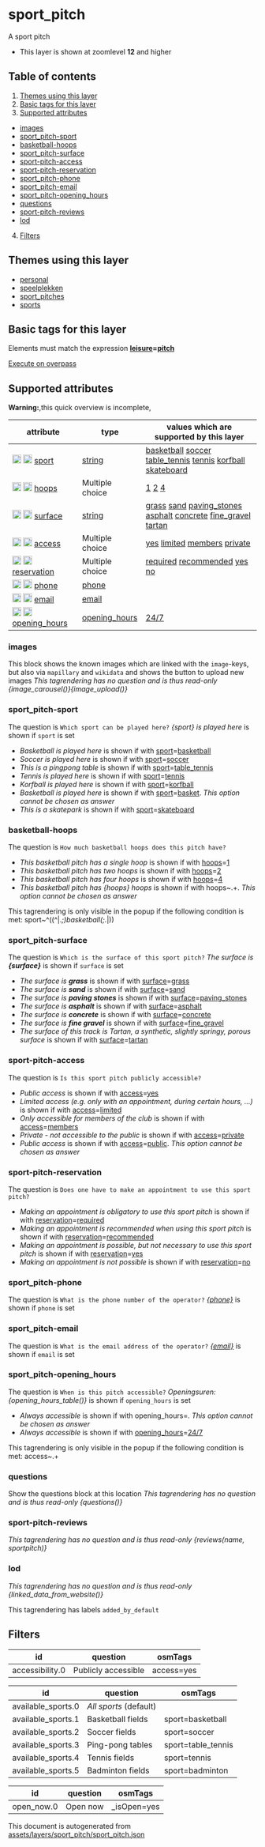 [//]: # (WARNING: this file is automatically generated. Please find the sources at the bottom and edit those sources)

# sport_pitch

A sport pitch

 - This layer is shown at zoomlevel **12** and higher

## Table of contents

1. [Themes using this layer](#themes-using-this-layer)
2. [Basic tags for this layer](#basic-tags-for-this-layer)
3. [Supported attributes](#supported-attributes)
  - [images](#images)
  - [sport_pitch-sport](#sport_pitch-sport)
  - [basketball-hoops](#basketball-hoops)
  - [sport_pitch-surface](#sport_pitch-surface)
  - [sport-pitch-access](#sport-pitch-access)
  - [sport-pitch-reservation](#sport-pitch-reservation)
  - [sport_pitch-phone](#sport_pitch-phone)
  - [sport_pitch-email](#sport_pitch-email)
  - [sport_pitch-opening_hours](#sport_pitch-opening_hours)
  - [questions](#questions)
  - [sport-pitch-reviews](#sport-pitch-reviews)
  - [lod](#lod)
4. [Filters](#filters)

## Themes using this layer

 - [personal](https://mapcomplete.org/personal)
 - [speelplekken](https://mapcomplete.org/speelplekken)
 - [sport_pitches](https://mapcomplete.org/sport_pitches)
 - [sports](https://mapcomplete.org/sports)

## Basic tags for this layer

Elements must match the expression **<a href='https://wiki.openstreetmap.org/wiki/Key:leisure' target='_blank'>leisure</a>=<a href='https://wiki.openstreetmap.org/wiki/Tag:leisure%3Dpitch' target='_blank'>pitch</a>**

[Execute on overpass](http://overpass-turbo.eu/?Q=%5Bout%3Ajson%5D%5Btimeout%3A90%5D%3B%28%20%20%20%20nwr%5B%22leisure%22%3D%22pitch%22%5D%28%7B%7Bbbox%7D%7D%29%3B%0A%29%3Bout%20body%3B%3E%3Bout%20skel%20qt%3B)

## Supported attributes

**Warning:**,this quick overview is incomplete,

| attribute | type | values which are supported by this layer |
-----|-----|----- |
| <a target="_blank" href='https://taginfo.openstreetmap.org/keys/sport#values'><img src='https://mapcomplete.org/assets/svg/search.svg' height='18px'></a> <a target="_blank" href='https://taghistory.raifer.tech/?#***/sport/'><img src='https://mapcomplete.org/assets/svg/statistics.svg' height='18px'></a> [sport](https://wiki.openstreetmap.org/wiki/Key:sport) | [string](../SpecialInputElements.md#string) | [basketball](https://wiki.openstreetmap.org/wiki/Tag:sport%3Dbasketball) [soccer](https://wiki.openstreetmap.org/wiki/Tag:sport%3Dsoccer) [table_tennis](https://wiki.openstreetmap.org/wiki/Tag:sport%3Dtable_tennis) [tennis](https://wiki.openstreetmap.org/wiki/Tag:sport%3Dtennis) [korfball](https://wiki.openstreetmap.org/wiki/Tag:sport%3Dkorfball) [skateboard](https://wiki.openstreetmap.org/wiki/Tag:sport%3Dskateboard) |
| <a target="_blank" href='https://taginfo.openstreetmap.org/keys/hoops#values'><img src='https://mapcomplete.org/assets/svg/search.svg' height='18px'></a> <a target="_blank" href='https://taghistory.raifer.tech/?#***/hoops/'><img src='https://mapcomplete.org/assets/svg/statistics.svg' height='18px'></a> [hoops](https://wiki.openstreetmap.org/wiki/Key:hoops) | Multiple choice | [1](https://wiki.openstreetmap.org/wiki/Tag:hoops%3D1) [2](https://wiki.openstreetmap.org/wiki/Tag:hoops%3D2) [4](https://wiki.openstreetmap.org/wiki/Tag:hoops%3D4) |
| <a target="_blank" href='https://taginfo.openstreetmap.org/keys/surface#values'><img src='https://mapcomplete.org/assets/svg/search.svg' height='18px'></a> <a target="_blank" href='https://taghistory.raifer.tech/?#***/surface/'><img src='https://mapcomplete.org/assets/svg/statistics.svg' height='18px'></a> [surface](https://wiki.openstreetmap.org/wiki/Key:surface) | [string](../SpecialInputElements.md#string) | [grass](https://wiki.openstreetmap.org/wiki/Tag:surface%3Dgrass) [sand](https://wiki.openstreetmap.org/wiki/Tag:surface%3Dsand) [paving_stones](https://wiki.openstreetmap.org/wiki/Tag:surface%3Dpaving_stones) [asphalt](https://wiki.openstreetmap.org/wiki/Tag:surface%3Dasphalt) [concrete](https://wiki.openstreetmap.org/wiki/Tag:surface%3Dconcrete) [fine_gravel](https://wiki.openstreetmap.org/wiki/Tag:surface%3Dfine_gravel) [tartan](https://wiki.openstreetmap.org/wiki/Tag:surface%3Dtartan) |
| <a target="_blank" href='https://taginfo.openstreetmap.org/keys/access#values'><img src='https://mapcomplete.org/assets/svg/search.svg' height='18px'></a> <a target="_blank" href='https://taghistory.raifer.tech/?#***/access/'><img src='https://mapcomplete.org/assets/svg/statistics.svg' height='18px'></a> [access](https://wiki.openstreetmap.org/wiki/Key:access) | Multiple choice | [yes](https://wiki.openstreetmap.org/wiki/Tag:access%3Dyes) [limited](https://wiki.openstreetmap.org/wiki/Tag:access%3Dlimited) [members](https://wiki.openstreetmap.org/wiki/Tag:access%3Dmembers) [private](https://wiki.openstreetmap.org/wiki/Tag:access%3Dprivate) |
| <a target="_blank" href='https://taginfo.openstreetmap.org/keys/reservation#values'><img src='https://mapcomplete.org/assets/svg/search.svg' height='18px'></a> <a target="_blank" href='https://taghistory.raifer.tech/?#***/reservation/'><img src='https://mapcomplete.org/assets/svg/statistics.svg' height='18px'></a> [reservation](https://wiki.openstreetmap.org/wiki/Key:reservation) | Multiple choice | [required](https://wiki.openstreetmap.org/wiki/Tag:reservation%3Drequired) [recommended](https://wiki.openstreetmap.org/wiki/Tag:reservation%3Drecommended) [yes](https://wiki.openstreetmap.org/wiki/Tag:reservation%3Dyes) [no](https://wiki.openstreetmap.org/wiki/Tag:reservation%3Dno) |
| <a target="_blank" href='https://taginfo.openstreetmap.org/keys/phone#values'><img src='https://mapcomplete.org/assets/svg/search.svg' height='18px'></a> <a target="_blank" href='https://taghistory.raifer.tech/?#***/phone/'><img src='https://mapcomplete.org/assets/svg/statistics.svg' height='18px'></a> [phone](https://wiki.openstreetmap.org/wiki/Key:phone) | [phone](../SpecialInputElements.md#phone) |  |
| <a target="_blank" href='https://taginfo.openstreetmap.org/keys/email#values'><img src='https://mapcomplete.org/assets/svg/search.svg' height='18px'></a> <a target="_blank" href='https://taghistory.raifer.tech/?#***/email/'><img src='https://mapcomplete.org/assets/svg/statistics.svg' height='18px'></a> [email](https://wiki.openstreetmap.org/wiki/Key:email) | [email](../SpecialInputElements.md#email) |  |
| <a target="_blank" href='https://taginfo.openstreetmap.org/keys/opening_hours#values'><img src='https://mapcomplete.org/assets/svg/search.svg' height='18px'></a> <a target="_blank" href='https://taghistory.raifer.tech/?#***/opening_hours/'><img src='https://mapcomplete.org/assets/svg/statistics.svg' height='18px'></a> [opening_hours](https://wiki.openstreetmap.org/wiki/Key:opening_hours) | [opening_hours](../SpecialInputElements.md#opening_hours) | [24/7](https://wiki.openstreetmap.org/wiki/Tag:opening_hours%3D24/7) |

### images
This block shows the known images which are linked with the `image`-keys, but also via `mapillary` and `wikidata` and shows the button to upload new images
_This tagrendering has no question and is thus read-only_
*{image_carousel()}{image_upload()}*

### sport_pitch-sport

The question is `Which sport can be played here?`
*{sport} is played here* is shown if `sport` is set

 -  *Basketball is played here* is shown if with <a href='https://wiki.openstreetmap.org/wiki/Key:sport' target='_blank'>sport</a>=<a href='https://wiki.openstreetmap.org/wiki/Tag:sport%3Dbasketball' target='_blank'>basketball</a>
 -  *Soccer is played here* is shown if with <a href='https://wiki.openstreetmap.org/wiki/Key:sport' target='_blank'>sport</a>=<a href='https://wiki.openstreetmap.org/wiki/Tag:sport%3Dsoccer' target='_blank'>soccer</a>
 -  *This is a pingpong table* is shown if with <a href='https://wiki.openstreetmap.org/wiki/Key:sport' target='_blank'>sport</a>=<a href='https://wiki.openstreetmap.org/wiki/Tag:sport%3Dtable_tennis' target='_blank'>table_tennis</a>
 -  *Tennis is played here* is shown if with <a href='https://wiki.openstreetmap.org/wiki/Key:sport' target='_blank'>sport</a>=<a href='https://wiki.openstreetmap.org/wiki/Tag:sport%3Dtennis' target='_blank'>tennis</a>
 -  *Korfball is played here* is shown if with <a href='https://wiki.openstreetmap.org/wiki/Key:sport' target='_blank'>sport</a>=<a href='https://wiki.openstreetmap.org/wiki/Tag:sport%3Dkorfball' target='_blank'>korfball</a>
 -  *Basketball is played here* is shown if with <a href='https://wiki.openstreetmap.org/wiki/Key:sport' target='_blank'>sport</a>=<a href='https://wiki.openstreetmap.org/wiki/Tag:sport%3Dbasket' target='_blank'>basket</a>. _This option cannot be chosen as answer_
 -  *This is a skatepark* is shown if with <a href='https://wiki.openstreetmap.org/wiki/Key:sport' target='_blank'>sport</a>=<a href='https://wiki.openstreetmap.org/wiki/Tag:sport%3Dskateboard' target='_blank'>skateboard</a>

### basketball-hoops

The question is `How much basketball hoops does this pitch have?`

 -  *This basketball pitch has a single hoop* is shown if with <a href='https://wiki.openstreetmap.org/wiki/Key:hoops' target='_blank'>hoops</a>=<a href='https://wiki.openstreetmap.org/wiki/Tag:hoops%3D1' target='_blank'>1</a>
 -  *This basketball pitch has two hoops* is shown if with <a href='https://wiki.openstreetmap.org/wiki/Key:hoops' target='_blank'>hoops</a>=<a href='https://wiki.openstreetmap.org/wiki/Tag:hoops%3D2' target='_blank'>2</a>
 -  *This basketball pitch has four hoops* is shown if with <a href='https://wiki.openstreetmap.org/wiki/Key:hoops' target='_blank'>hoops</a>=<a href='https://wiki.openstreetmap.org/wiki/Tag:hoops%3D4' target='_blank'>4</a>
 -  *This basketball pitch has {hoops} hoops* is shown if with hoops~.+. _This option cannot be chosen as answer_

This tagrendering is only visible in the popup if the following condition is met: sport~^((^|.*;)basketball(;.*|$))$

### sport_pitch-surface

The question is `Which is the surface of this sport pitch?`
*The surface is <b>{surface}</b>* is shown if `surface` is set

 -  *The surface is <b>grass</b>* is shown if with <a href='https://wiki.openstreetmap.org/wiki/Key:surface' target='_blank'>surface</a>=<a href='https://wiki.openstreetmap.org/wiki/Tag:surface%3Dgrass' target='_blank'>grass</a>
 -  *The surface is <b>sand</b>* is shown if with <a href='https://wiki.openstreetmap.org/wiki/Key:surface' target='_blank'>surface</a>=<a href='https://wiki.openstreetmap.org/wiki/Tag:surface%3Dsand' target='_blank'>sand</a>
 -  *The surface is <b>paving stones</b>* is shown if with <a href='https://wiki.openstreetmap.org/wiki/Key:surface' target='_blank'>surface</a>=<a href='https://wiki.openstreetmap.org/wiki/Tag:surface%3Dpaving_stones' target='_blank'>paving_stones</a>
 -  *The surface is <b>asphalt</b>* is shown if with <a href='https://wiki.openstreetmap.org/wiki/Key:surface' target='_blank'>surface</a>=<a href='https://wiki.openstreetmap.org/wiki/Tag:surface%3Dasphalt' target='_blank'>asphalt</a>
 -  *The surface is <b>concrete</b>* is shown if with <a href='https://wiki.openstreetmap.org/wiki/Key:surface' target='_blank'>surface</a>=<a href='https://wiki.openstreetmap.org/wiki/Tag:surface%3Dconcrete' target='_blank'>concrete</a>
 -  *The surface is <b>fine gravel</b>* is shown if with <a href='https://wiki.openstreetmap.org/wiki/Key:surface' target='_blank'>surface</a>=<a href='https://wiki.openstreetmap.org/wiki/Tag:surface%3Dfine_gravel' target='_blank'>fine_gravel</a>
 -  *The surface of this track is Tartan, a synthetic, slightly springy, porous surface* is shown if with <a href='https://wiki.openstreetmap.org/wiki/Key:surface' target='_blank'>surface</a>=<a href='https://wiki.openstreetmap.org/wiki/Tag:surface%3Dtartan' target='_blank'>tartan</a>

### sport-pitch-access

The question is `Is this sport pitch publicly accessible?`

 -  *Public access* is shown if with <a href='https://wiki.openstreetmap.org/wiki/Key:access' target='_blank'>access</a>=<a href='https://wiki.openstreetmap.org/wiki/Tag:access%3Dyes' target='_blank'>yes</a>
 -  *Limited access (e.g. only with an appointment, during certain hours, …)* is shown if with <a href='https://wiki.openstreetmap.org/wiki/Key:access' target='_blank'>access</a>=<a href='https://wiki.openstreetmap.org/wiki/Tag:access%3Dlimited' target='_blank'>limited</a>
 -  *Only accessible for members of the club* is shown if with <a href='https://wiki.openstreetmap.org/wiki/Key:access' target='_blank'>access</a>=<a href='https://wiki.openstreetmap.org/wiki/Tag:access%3Dmembers' target='_blank'>members</a>
 -  *Private - not accessible to the public* is shown if with <a href='https://wiki.openstreetmap.org/wiki/Key:access' target='_blank'>access</a>=<a href='https://wiki.openstreetmap.org/wiki/Tag:access%3Dprivate' target='_blank'>private</a>
 -  *Public access* is shown if with <a href='https://wiki.openstreetmap.org/wiki/Key:access' target='_blank'>access</a>=<a href='https://wiki.openstreetmap.org/wiki/Tag:access%3Dpublic' target='_blank'>public</a>. _This option cannot be chosen as answer_

### sport-pitch-reservation

The question is `Does one have to make an appointment to use this sport pitch?`

 -  *Making an appointment is obligatory to use this sport pitch* is shown if with <a href='https://wiki.openstreetmap.org/wiki/Key:reservation' target='_blank'>reservation</a>=<a href='https://wiki.openstreetmap.org/wiki/Tag:reservation%3Drequired' target='_blank'>required</a>
 -  *Making an appointment is recommended when using this sport pitch* is shown if with <a href='https://wiki.openstreetmap.org/wiki/Key:reservation' target='_blank'>reservation</a>=<a href='https://wiki.openstreetmap.org/wiki/Tag:reservation%3Drecommended' target='_blank'>recommended</a>
 -  *Making an appointment is possible, but not necessary to use this sport pitch* is shown if with <a href='https://wiki.openstreetmap.org/wiki/Key:reservation' target='_blank'>reservation</a>=<a href='https://wiki.openstreetmap.org/wiki/Tag:reservation%3Dyes' target='_blank'>yes</a>
 -  *Making an appointment is not possible* is shown if with <a href='https://wiki.openstreetmap.org/wiki/Key:reservation' target='_blank'>reservation</a>=<a href='https://wiki.openstreetmap.org/wiki/Tag:reservation%3Dno' target='_blank'>no</a>

### sport_pitch-phone

The question is `What is the phone number of the operator?`
*<a href='tel:{phone}'>{phone}</a>* is shown if `phone` is set

### sport_pitch-email

The question is `What is the email address of the operator?`
*<a href='mailto:{email}' target='_blank' rel='noopener'>{email}</a>* is shown if `email` is set

### sport_pitch-opening_hours

The question is `When is this pitch accessible?`
*Openingsuren: {opening_hours_table()}* is shown if `opening_hours` is set

 -  *Always accessible* is shown if with opening_hours=. _This option cannot be chosen as answer_
 -  *Always accessible* is shown if with <a href='https://wiki.openstreetmap.org/wiki/Key:opening_hours' target='_blank'>opening_hours</a>=<a href='https://wiki.openstreetmap.org/wiki/Tag:opening_hours%3D24/7' target='_blank'>24/7</a>

This tagrendering is only visible in the popup if the following condition is met: access~.+

### questions
Show the questions block at this location
_This tagrendering has no question and is thus read-only_
*{questions()}*

### sport-pitch-reviews

_This tagrendering has no question and is thus read-only_
*{reviews(name, sportpitch)}*

### lod

_This tagrendering has no question and is thus read-only_
*{linked_data_from_website()}*

This tagrendering has labels 
`added_by_default`

## Filters

| id | question | osmTags |
-----|-----|----- |
| accessibility.0 | Publicly accessible | access=yes | access=public | access= |

| id | question | osmTags |
-----|-----|----- |
| available_sports.0 | *All sports* (default) |  |
| available_sports.1 | Basketball fields | sport=basketball |
| available_sports.2 | Soccer fields | sport=soccer |
| available_sports.3 | Ping-pong tables | sport=table_tennis |
| available_sports.4 | Tennis fields | sport=tennis |
| available_sports.5 | Badminton fields | sport=badminton |

| id | question | osmTags |
-----|-----|----- |
| open_now.0 | Open now | _isOpen=yes |



This document is autogenerated from [assets/layers/sport_pitch/sport_pitch.json](https://github.com/pietervdvn/MapComplete/blob/develop/assets/layers/sport_pitch/sport_pitch.json)
